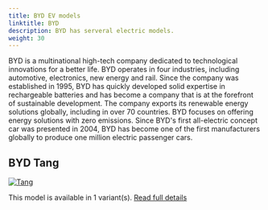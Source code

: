 ```yaml
---
title: BYD EV models
linktitle: BYD
description: BYD has serveral electric models. 
weight: 30
---
```

BYD is a multinational high-tech company dedicated to technological innovations for a better life. BYD operates in four industries, including automotive, electronics, new energy and rail. Since the company was established in 1995, BYD has quickly developed solid expertise in rechargeable batteries and has become a company that is at the forefront of sustainable development. The company exports its renewable energy solutions globally, including in over 70 countries. BYD focuses on offering energy solutions with zero emissions. Since BYD's first all-electric concept car was presented in 2004, BYD has become one of the first manufacturers globally to produce one million electric passenger cars.


## BYD Tang

[![Tang](https://media.evkx.net/multimedia/models/byd/tang/tang_ev600/main_1_st.jpg)](tang)

This model is available in 1 variant(s). 
[Read full details](tang/)
